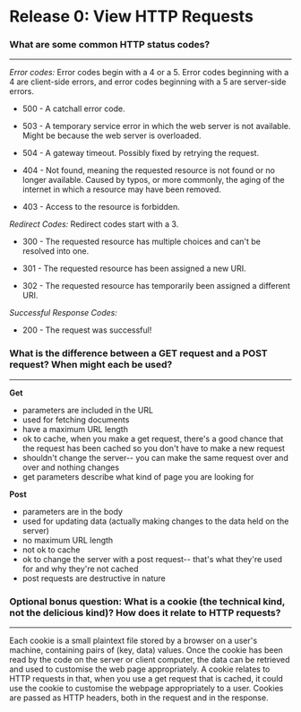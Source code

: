 # Release 0: View HTTP Requests

### What are some common HTTP status codes?
---
*Error codes:*
Error codes begin with a 4 or a 5. Error codes beginning with a 4 are client-side errors, and error codes beginning with a 5 are server-side errors. 

* 500 - A catchall error code.

* 503 - A temporary service error in which the web server is not available. Might be because the web server is overloaded.

* 504 - A gateway timeout. Possibly fixed by retrying the request.

* 404 - Not found, meaning the requested resource is not found or no longer available. Caused by typos, or more commonly, the aging of the internet in which a resource may have been removed.

* 403 - Access to the resource is forbidden.

*Redirect Codes:*
Redirect codes start with a 3.

* 300 - The requested resource has multiple choices and can't be resolved into one.

* 301 - The requested resource has been assigned a new URI.

* 302 - The requested resource has temporarily been assigned a different URI.

*Successful Response Codes:*

* 200 - The request was successful!

### What is the difference between a GET request and a POST request? When might each be used?
---
**Get** 
- parameters are included in the URL 
- used for fetching documents
- have a maximum URL length
- ok to cache, when you make a get request, there's a good chance that the request has been cached so you don't have to make a new request
- shouldn't change the server-- you can make the same request over and over and nothing changes
- get parameters describe what kind of page you are looking for

**Post**
- parameters are in the body
- used for updating data (actually making changes to the data held on the server)
- no maximum URL length
- not ok to cache
- ok to change the server with a post request-- that's what they're used for and why they're not cached
- post requests are destructive in nature
### Optional bonus question: What is a cookie (the technical kind, not the delicious kind)? How does it relate to HTTP requests?
---
Each cookie is a small plaintext file stored by a browser on a user's machine, containing pairs of (key, data) values. Once the cookie has been read by the code on the server or client computer, the data can be retrieved and used to customise the web page appropriately. A cookie relates to HTTP requests in that, when you use a get request that is cached, it could use the cookie to customise the webpage appropriately to a user. Cookies are passed as HTTP headers, both in the request and in the response. 